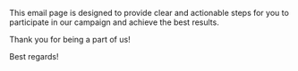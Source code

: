 This email page is designed to provide clear and actionable steps for you to participate in our campaign and achieve the best results.

Thank you for being a part of us!

Best regards!
